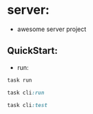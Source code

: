 # server:

- awesome server project

## QuickStart:

- run:

```ruby
task run

task cli:run

task cli:test

```